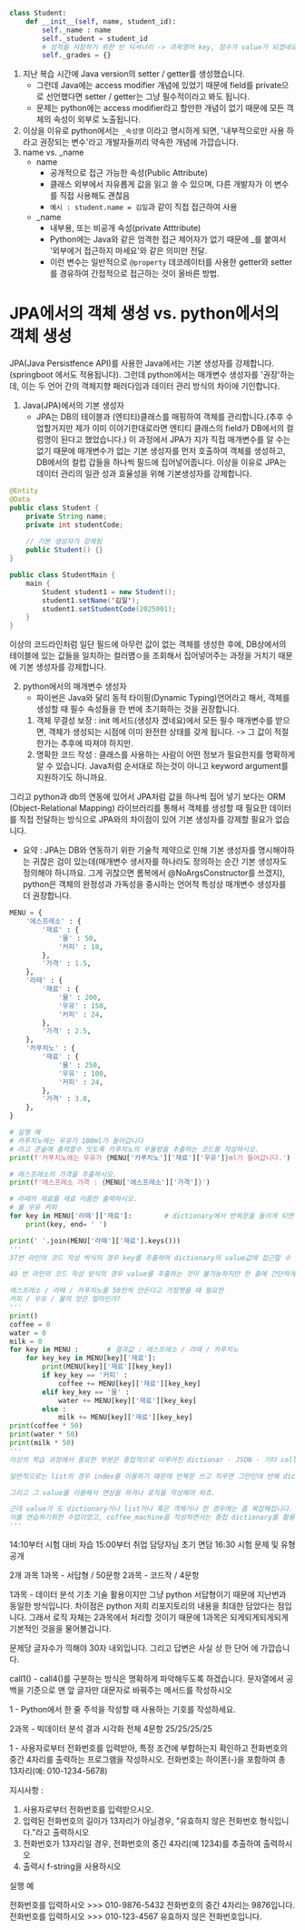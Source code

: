 ```python
class Student:
    def __init__(self, name, student_id):
        self._name : name
        self._student = student_id
        # 성적을 저장하기 위한 빈 딕셔너리 -> 과목영어 key, 점수가 value가 되겠네요
        self._grades = {}
```

1. 지난 복습 시간에 Java version의 setter / getter를 생성했습니다.
   - 그런데 Java에는 access modifier 개념에 있었기 때문에 field를 private으로 선언했다면 setter / getter는 그냥 필수적이라고 봐도 됩니다.
   - 문제는 python에는 access modifier라고 할만한 개념이 없기 때문에 모든 객체의 속성이 외부로 노출됩니다.
2. 이상을 이유로 python에서는 `_속성명` 이라고 명시하게 되면, '내부적으로만 사용 하라고 권장되는 변수'라고 개발자들끼리 약속한 개념에 가깝습니다.
3. name vs. _name
   - name
     - 공개적으로 접근 가능한 속성(Public Attribute)
     - 클래스 외부에서 자유롭게 값을 읽고 쓸 수 있으며, 다른 개발자가 이 변수를 직접 사용해도 괜찮음
     - `예시 : student.name = 김일`과 같이 직접 접근하여 사용
   - _name
     - 내부용, 또는 비공개 속성(private Atttribute)
     - Python에는 Java와 같은 엄격한 접근 제어자가 없기 때문에 _를 붙여서 '외부에거 접근하지 마세요'와 같은 의미만 전달.
     - 이런 변수는 일반적으로 `@property` 데코레이터를 사용한 getter와 setter를 경유하여 간접적으로 접근하는 것이 올바른 방법.

# JPA에서의 객체 생성 vs. python에서의 객체 생성
JPA(Java Persistfence API)를 사용한 Java에서는 기본 생성자를 강제합니다.(springboot 에서도 적용됩니다). 그런데 python에서는 매개변수 생성자를 '권장'하는데, 이는 두 언어 간의 객체지향 패러다임과 데이터 관리 방식의 차이에 기인합니다.

1. Java(JPA)에서의 기본 생성자
   - JPA는 DB의 테이블과 (엔티티)클래스를 매핑하여 객체를 관리합니다.(추후 수업할거지만 제가 이미 이야기한대로라면 엔티티 클래스의 field가 DB에서의 컬럼명이 된다고 했었습니다.) 이 과정에서 JPA가 지가 직접 매개변수를 알 수는 없기 때문에 매개변수가 없는 기본 생성자를 먼저 호출하여 객체를 생성하고, DB에서의 컬럽 갑들을 하나씩 필드에 집어넣어줍니다. 이상을 이유로 JPA는 데이터 관리의 일관 성과 효율성을 위해 기본생성자를 강제합니다.
```java
@Entity
@Data
public class Student {
    private String name;
    private int studentCode;
    
    // 기본 생성자가 강제됨
    public Student() {}
}

public class StudentMain {
    main {
        Student student1 = new Student();
        student1.setName('김일');
        student1.setStudentCode(2025001);
    }
}
```
이상의 코드라인처럼 일단 필드에 아무런 값이 없는 객체를 생성한 후에, DB상에서의 테이블에 있는 값들을 일치하는 컬러몀ㅇ을 조회해서 집어넣어주는 과정을 거치기 때문에 기본 생성자를 강제합니다.

2. python에서의 매개변수 생성자
   - 파이썬은 Java와 달리 동적 타이핑(Dynamic Typing)언어라고 해서, 객체를 생성할 때 필수 속성들을 한 번에 초기화하는 것을 권장합니다.
   1. 객체 무결성 보장 : init 메서드(생성자 겠네요)에서 모든 필수 매개변수를 받으면, 객체가 생성되는 시점에 이미 완전한 상태를 갖게 됩니다. -> 그 값이 적절한가는 추후에 따져야 하지만.
   2. 명확한 코드 작성 : 클래스를 사용하는 사람이 어떤 정보가 필요한지를 명확하게 알 수 있습니다. Java처럼 순서대로 하는것이 아니고 keyword argument를 지원하기도 하니까요.

그리고 python과 db의 연동에 있어서 JPA처럼 값을 하나씩 집어 넣기 보다는 ORM (Object-Relational Mapping) 라이브러리를 통해서 객체를 생성할 때 필요한 데이터를 직접 전달하는 방식으로 JPA와의 차이점이 있어 기본 생성자를 강제할 필요가 없습니다.

* 요약 : JPA는 DB와 연동하기 위한 기술적 제약으로 인해 기본 생성자를 명시해야하는 귀찮은 검이 있는데(매개변수 생서자를 하나라도 정의하는 순간 기본 생성자도 정의해야 하니까요. 그게 귀찮으면 롬복에서 @NoArgsConstructor를 쓰겠지), python은 객체의 완정성과 가독성을 중시하는 언어적 특성상 매개변수 생성자를 더 권장합니다.

```python
MENU = {
    '에스프레소' : {
        '재료' : {
            '물' : 50,
            '커피' : 18,
        },
        '가격' : 1.5,
    },
    '라떼' : {
        '재료' : {
            '물' : 200,
            '우유' : 150,
            '커피' : 24,
        },
        '가격' : 2.5,
    },
    '카푸치노' : {
        '재료' : {
            '물' : 250,
            '우유' : 100,
            '커피' : 24,
        },
        '가격' : 3.0,
    },
}

# 실행 예
# 카푸치노에는 우유가 100ml가 들어갑니다
# 라고 콘솔에 출력할수 잇도록 카푸치노의 우율량을 추출하는 코드를 작성하시오.
print(f'카푸치노에는 우유가 {MENU['카푸치노']['재료']['우유']}ml가 들어갑니다.')

# 에스프레소의 가격을 추출하시오.
print(f'에스프레소 가격 : {MENU['에스프레소']['가격']}')

# 라떼의 재료를 재료 이름만 출력하시오.
# 물 우유 커피
for key in MENU['라떼']['재료']:        # dictionary에서 반복문을 돌리게 되면 key가 나온다 그리고 그 key를 이용해서 value 조회 가능
    print(key, end= ' ')

print(' '.join(MENU['라떼']['재료'].keys()))
'''
37번 라인의 코드 작성 박식의 경우 key를 추출하여 dictionary의 value값에 접근할 수 있습니다. 그렇다면 연산이 가능하다는 의미도 됩니다.

40 번 라인의 코드 작성 방식의 경우 value를 추출하는 것이 불가능하지만 한 줄에 간단하게 쓸 수 있다는 장접이 있습니다(method를 아는 사람들에게만요).

에스프레소 / 라떼 / 카푸치노를 50잔씩 만든다고 가정햇을 때 필요한 
커피 / 우유 / 물의 양은 얼마인가?
'''
print()
coffee = 0
water = 0
milk = 0
for key in MENU :       # 결과값 : 에스프레소 / 라떼 / 카푸치노
    for key_key in MENU[key]['재료']:
        print(MENU[key]['재료'][key_key])
        if key_key == '커피' :
            coffee += MENU[key]['재료'][key_key]
        elif key_key == '물' :
            water += MENU[key]['재료'][key_key]
        else :
            milk += MENU[key]['재료'][key_key]
print(coffee * 50)
print(water * 50)
print(milk * 50)
'''
이상의 학습 과정에서 중요한 부분은 중첩적으로 이루어진 dictionar - JSON - 기타 collections들이 합쳐진 ㅔ이터에서 내가 필요한 부분을 어떻게 추출할 수 있을가 입니다.

일반적으로는 list의 경우 index를 이용하기 때문에 반복문 쓰고 치우면 그만인데 반해 dictionary는 반복문을 돌리면 key가 나오게 되고, 그 key를 또 이용해야지만 value가 추출됩니다.

그리고 그 value를 이용해서 연상을 하겨나 로직을 작성해야 하죠.

근데 value가 도 dictionary거나 list거나 혹은 객체거나 한 경우에는 좀 복잡해집니다.
이를 연습하기위한 수업이었고, coffee_machine을 작성하면서는 중첩 dictionary를 활용하도록 하겠습니다.
'''
```

14:10부터 시험 대비 자습
15:00부터 취업 담당자님 초기 면담
16:30 시험 문제 및 유형 공개

2개 과목
1과목 - 서답형 / 50문항
2과목 - 코드작 / 4문항

1과목 - 데이터 분석 기초 기술 활용이지만 그냥 python
서답형이기 때문에 지난번과 동일한 방식입니다.
차이점은 python 저희 리포지토리의 내용을 최대한 담았다는 점입니다. 그래서 로직 자체는 2과목에서 처리할 것이기 때문에 1과목은 되게되게되게되게 기본적인 것을을 물어볼겁니다.

문제당 글자수가 끽해야 30자 내외입니다. 그리고 답변은 사실 상 한 단어 에 가깝습니다.

call1() - call4()를 구분하는 방식은 명확하게 파악해두도록 하겠습니다.
문자열에서 공백을 기준으로 맨 앞 글자만 대문자로 바꿔주는 메서드를 작성하시오

1 - Python에서 한 줄 주석을 작성할 때 사용하는 기호를 작성하세요.

2과목 - 빅데이터 분석 결과 시각화
전체 4문항 25/25/25/25

1 - 사용자로부터 전화번호를 입력받아, 특정 조건에 부합하는지 확인하고 전화번호의 중간 4자리를 출력하는 프로그램을 작성하시오. 전화번호는 하이폰(-)을 포함하여 총 13자리(예: 010-1234-5678)

지시사항 :
1. 사용자로부터 전화번호를 입력받으시오.
2. 입력된 전화번호의 길이가 13자리가 아닐경우, "유효하지 않은 전화번호 형식입니다."라고 출력하시오
3. 전화번호가 13자리일 경우, 전화번호의 중긴 4자리(예 1234)를 추출하여 출력하시오
4. 출력시 f-string을 사용하시오

실행 예

전화번호를 입력하시오 >>> 010-9876-5432 전화번호의 중간 4자리는  9876입니다.
전화번호를 입력하시오 >>> 010-123-4567 유효하지 않은 전화번호입니다.